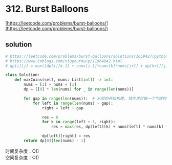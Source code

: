 # 312. Burst Balloons

[https://leetcode.com/problems/burst-balloons/](https://leetcode.com/problems/burst-balloons/)

## solution

```python
# https://leetcode.com/problems/burst-balloons/solutions/1659427/python-beginner-brute-force-recursion-brute-better-memoization-dp/
# https://www.cnblogs.com/niuyourou/p/11964842.html
# dp[i][j] = max([dp[i][k-1] + nums[i-1]*nums[k]*nums[j+1] + dp[k+1][j])_{i <= k <= j}

class Solution:
    def maxCoins(self, nums: List[int]) -> int:
        nums = [1] + nums + [1]
        dp = [[0] * len(nums) for _ in range(len(nums))]

        for gap in range(len(nums)):  # 从短的开始构建, 依次求打破一个气球的，打破两个气球的
            for left in range(len(nums) - gap):
                right = left + gap

                res = 0
                for k in range(left + 1, right):
                    res = max(res, dp[left][k] + nums[left] * nums[k] * nums[right] + dp[k][right])

                dp[left][right] = res
        return dp[0][len(nums) - 1]
```

时间复杂度：O() <br>
空间复杂度：O()
